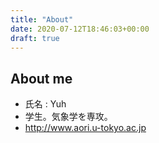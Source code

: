```yaml
---
title: "About"
date: 2020-07-12T18:46:03+00:00
draft: true
---
```


## About me

- 氏名 : Yuh
- 学生。気象学を専攻。
- http://www.aori.u-tokyo.ac.jp